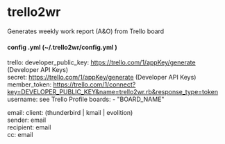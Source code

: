 trello2wr
=========

Generates weekly work report (A&amp;O) from Trello board


#### config .yml  (~/.trello2wr/config.yml )
trello:
  developer_public_key: https://trello.com/1/appKey/generate (Developer API Keys)  
  secret: https://trello.com/1/appKey/generate (Developer API Keys)  
  member_token: https://trello.com/1/connect?key=DEVELOPER_PUBLIC_KEY&name=trello2wr.rb&response_type=token  
  username: see Trello Profile
  boards:
    - "BOARD_NAME"  
    
email:
  client: (thunderbird |  kmail | evolition)  
  sender: email  
  recipient: email  
  cc: email
  

